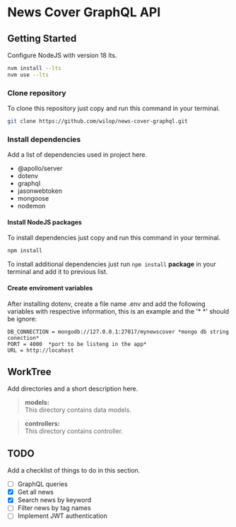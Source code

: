 # News Cover GraphQL API

## Getting Started

Configure NodeJS with version 18 lts.

``` bash
nvm install --lts
nvm use --lts
```
### Clone repository
To clone this repository just copy and run this command in your terminal.
``` bash
git clone https://github.com/wilop/news-cover-graphql.git
```

### Install dependencies
Add a list of dependencies used in project here.  
* @apollo/server  
* dotenv  
* graphql  
* jasonwebtoken  
* mongoose  
* nodemon  

#### Install NodeJS packages
To install dependencies just copy and run this command in your terminal.

```bash
npm install
```
To install additional dependencies just run `npm install` __package__ in your terminal and add it to previous list.

#### Create enviroment variables  
After installing dotenv, create a file name .env and add the following variables with respective information, this is an example and the '* *' should be ignore:
  
```
DB_CONNECTION = mongodb://127.0.0.1:27017/mynewscover *mongo db string conection*
PORT = 4000  *port to be listeng in the app*
URL = http://locahost
```

## WorkTree 
Add directories and a short description here.

> **models:**  
This directory contains data models.
        
> **controllers:**  
This directory contains controller.

## TODO
Add a checklist of things to do in this section.  

- [ ] GraphQL queries
- [x] Get all news
- [x] Search news by keyword
- [ ] Filter news by tag names
- [ ] Implement JWT authentication
